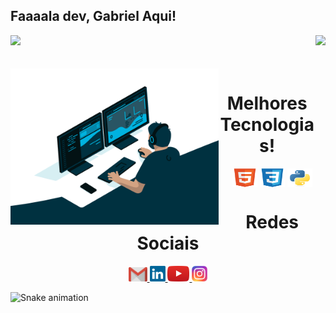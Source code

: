 ## Faaaala dev, Gabriel Aqui!

<div>
  <img  height="179em" src="https://github-readme-stats.vercel.app/api?username=GeCorreia4&show_icons=true&theme=great-gatsby&include_all_commits=true&count_private=true"/>
  <img align="right" height="179em" src="https://github-readme-stats.vercel.app/api/top-langs/?username=GeCorreia4&layout=compact&langs_count=16&theme=great-gatsby"/>
</div>
<br>
<div  align="center"> 
  <div style="display: inline_block"><br>
    <img align="left" height="250" alt="coding-time" src="code.gif">
    <h1 align="center">Melhores Tecnologias!</h1>
    <img align="center" height="30" width="40" alt="html-icon" src="https://raw.githubusercontent.com/devicons/devicon/master/icons/html5/html5-original.svg">
    <img align="center" height="30" width="40" alt="css-icon" src="https://raw.githubusercontent.com/devicons/devicon/master/icons/css3/css3-original.svg">
    <img align="center" alt="Rafa-Python" height="30" width="40" src="https://raw.githubusercontent.com/devicons/devicon/master/icons/python/python-original.svg">
   </div>
    
  
  <h1 align="center">Redes Sociais</h1>
    <a href = "mailto: gecorreia778@gmail.com" rel="new">
      <img width="30" src="gmail.svg">
    </a>
    <a href = "https://www.linkedin.com/in/gabriel-souza-56158b248">
      <img width="25" src="linkedin.svg">
    </a>
    <a href = "https://www.youtube.com/channel/UCO7I3xpCkIogqZzzoDgJ8EA">
      <img width="35" src="youtube.svg">
    </a>
    <a href = "https://instagram.com/https.gabriel.co_?igshid=NTc4MTIwNjQ2YQ==">
      <img width="25" src="instagram.png">
    </a>
</div>
<div>
  <p align="center"> 

  ![Snake animation](https://github.com/danielbped/danielbped/blob/output/github-contribution-grid-snake.svg)
 </p>
</div>
